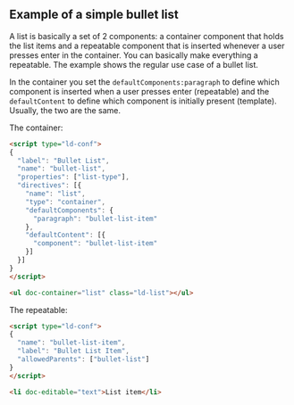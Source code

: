## Example of a simple bullet list

A list is basically a set of 2 components: a container component that holds the list items and a repeatable component that is inserted whenever a user presses enter in the container. You can basically make everything a repeatable. The example shows the regular use case of a bullet list.

In the container you set the `defaultComponents:paragraph` to define which component is inserted when a user presses enter (repeatable) and the `defaultContent` to define which component is initially present (template). Usually, the two are the same.

The container:
```html
<script type="ld-conf">
{
  "label": "Bullet List",
  "name": "bullet-list",
  "properties": ["list-type"],
  "directives": [{
    "name": "list",
    "type": "container",
    "defaultComponents": {
      "paragraph": "bullet-list-item"
    },
    "defaultContent": [{
      "component": "bullet-list-item"
    }]
  }]
}
</script>

<ul doc-container="list" class="ld-list"></ul>
```

The repeatable:
```html
<script type="ld-conf">
{
  "name": "bullet-list-item",
  "label": "Bullet List Item",
  "allowedParents": ["bullet-list"]
}
</script>

<li doc-editable="text">List item</li>
```

